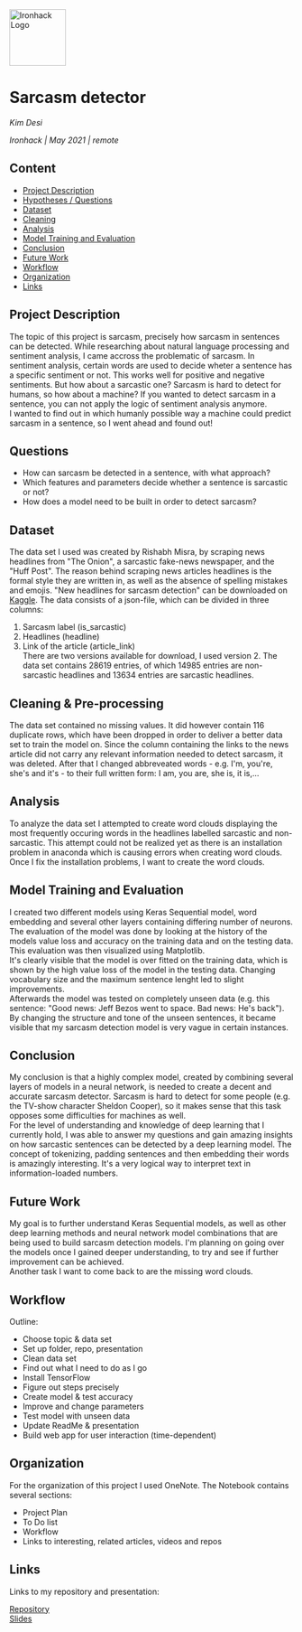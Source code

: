 <img src="https://bit.ly/2VnXWr2" alt="Ironhack Logo" width="100"/>

# Sarcasm detector
*Kim Desi*

*Ironhack | May 2021 | remote*

## Content
- [Project Description](#project-description)
- [Hypotheses / Questions](#hypotheses-questions)
- [Dataset](#dataset)
- [Cleaning](#cleaning-&-pre-processing)
- [Analysis](#analysis)
- [Model Training and Evaluation](#model-training-and-evaluation)
- [Conclusion](#conclusion)
- [Future Work](#future-work)
- [Workflow](#workflow)
- [Organization](#organization)
- [Links](#links)

## Project Description

The topic of this project is sarcasm, precisely how sarcasm in sentences can be detected. While researching about natural language processing and sentiment analysis, I came accross the problematic of sarcasm. In sentiment analysis, certain words are used to decide wheter a sentence has a specific sentiment or not. This works well for positive and negative sentiments. But how about a sarcastic one?  Sarcasm is hard to detect for humans, so how about a machine?
If you wanted to detect sarcasm in a sentence, you can not apply the logic of sentiment analysis anymore.  
I wanted to find out in which humanly possible way a machine could predict sarcasm in a sentence, so I went ahead and found out!

## Questions

- How can sarcasm be detected in a sentence, with what approach? 
- Which features and parameters decide whether a sentence is sarcastic or not?
- How does a model need to be built in order to detect sarcasm?

## Dataset

The data set I used was created by Rishabh Misra, by scraping news headlines from "The Onion", a sarcastic fake-news newspaper, and the "Huff Post". The reason behind scraping news articles headlines is the formal style they are written in, as well as the absence of spelling mistakes and emojis. "New headlines for sarcasm detection" can be downloaded on [Kaggle](https://www.kaggle.com/rmisra/news-headlines-dataset-for-sarcasm-detection). The data consists of a json-file, which can be divided in three columns:
1. Sarcasm label (is_sarcastic)
2. Headlines (headline)
3. Link of the article (article_link)  
There are two versions available for download, I used version 2. The data set contains 28619 entries, of which 14985 entries are non-sarcastic headlines and 13634 entries are sarcastic headlines. 

## Cleaning & Pre-processing

The data set contained no missing values. It did however contain 116 duplicate rows, which have been dropped in order to deliver a
better data set to train the model on. Since the column containing the links to the news article did not carry any relevant information needed to detect sarcasm, it was deleted. After that I changed abbreveated words - e.g. I'm, you're, she's and it's - to their full written form: I am, you are, she is, it is,... 

## Analysis

To analyze the data set I attempted to create word clouds displaying the most frequently occuring words in the headlines labelled sarcastic and non-sarcastic. This attempt could not be realized yet as there is an installation problem in anaconda which is causing errors when creating word clouds. Once I fix the installation problems, I want to create the word clouds.

## Model Training and Evaluation

I created two different models using Keras Sequential model, word embedding and several other layers containing differing number of neurons.
The evaluation of the model was done by looking at the history of the models value loss and accuracy on the training data and on the testing data. This evaluation was then visualized using Matplotlib.  
It's clearly visible that the model is over fitted on the training data, which is shown by the high value loss of the model in the testing data. Changing vocabulary size and the maximum sentence lenght led to slight improvements.  
Afterwards the model was tested on completely unseen data (e.g. this sentence: "Good news: Jeff Bezos went to space. Bad news: He's back"). By changing the structure and tone of the unseen sentences, it became visible that my sarcasm detection model is very vague in certain instances. 

## Conclusion

My conclusion is that a highly complex model, created by combining several layers of models in a neural network, is needed to create a decent and accurate sarcasm detector. Sarcasm is hard to detect for some people (e.g. the TV-show character Sheldon Cooper), so it makes sense that this task opposes some difficulties for machines as well.  
For the level of understanding and knowledge of deep learning that I currently hold, I was able to answer my questions and gain amazing insights on how sarcastic sentences can be detected by a deep learning model. The concept of tokenizing, padding sentences and then embedding their words is amazingly interesting. It's a very logical way to interpret text in information-loaded numbers.

## Future Work

My goal is to further understand Keras Sequential models, as well as other deep learning methods and neural network model combinations that are being used to build sarcasm detection models. I'm planning on going over the models once I gained deeper understanding, to try and see if further improvement can be achieved.  
Another task I want to come back to are the missing word clouds. 

## Workflow

Outline:  
- Choose topic & data set
- Set up folder, repo, presentation
- Clean data set
- Find out what I need to do as I go 
- Install TensorFlow
- Figure out steps precisely
- Create model & test accuracy
- Improve and change parameters
- Test model with unseen data 
- Update ReadMe & presentation 
- Build web app for user interaction (time-dependent)

## Organization

For the organization of this project I used OneNote. The Notebook contains several sections:
- Project Plan
- To Do list
- Workflow
- Links to interesting, related articles, videos and repos


## Links
Links to my repository and presentation:

[Repository](https://github.com/Desikim/Project5)  
[Slides]()    
